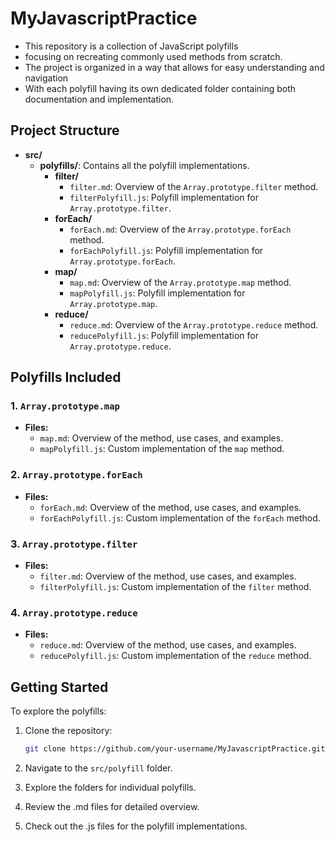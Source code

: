 # MyJavascriptPractice

- This repository is a collection of JavaScript polyfills
- focusing on recreating commonly used methods from scratch. 
- The project is organized in a way that allows for easy understanding and navigation
- With each polyfill having its own dedicated folder containing both documentation and implementation.

## Project Structure

- **src/**
  - **polyfills/**: Contains all the polyfill implementations.
    - **filter/**
      - `filter.md`: Overview of the `Array.prototype.filter` method.
      - `filterPolyfill.js`: Polyfill implementation for `Array.prototype.filter`.
    - **forEach/**
      - `forEach.md`: Overview of the `Array.prototype.forEach` method.
      - `forEachPolyfill.js`: Polyfill implementation for `Array.prototype.forEach`.
    - **map/**
      - `map.md`: Overview of the `Array.prototype.map` method.
      - `mapPolyfill.js`: Polyfill implementation for `Array.prototype.map`.
    - **reduce/**
      - `reduce.md`: Overview of the `Array.prototype.reduce` method.
      - `reducePolyfill.js`: Polyfill implementation for `Array.prototype.reduce`.

## Polyfills Included

### 1. `Array.prototype.map`
- **Files:**
  - `map.md`: Overview of the method, use cases, and examples.
  - `mapPolyfill.js`: Custom implementation of the `map` method.

### 2. `Array.prototype.forEach`
- **Files:**
  - `forEach.md`: Overview of the method, use cases, and examples.
  - `forEachPolyfill.js`: Custom implementation of the `forEach` method.

### 3. `Array.prototype.filter`
- **Files:**
  - `filter.md`: Overview of the method, use cases, and examples.
  - `filterPolyfill.js`: Custom implementation of the `filter` method.

### 4. `Array.prototype.reduce`
- **Files:**
  - `reduce.md`: Overview of the method, use cases, and examples.
  - `reducePolyfill.js`: Custom implementation of the `reduce` method.

## Getting Started

To explore the polyfills:

1. Clone the repository:
   ```bash
   git clone https://github.com/your-username/MyJavascriptPractice.git
   ```

2. Navigate to the `src/polyfill` folder.

3. Explore the folders for individual polyfills.

4. Review the .md files for detailed overview.

5. Check out the .js files for the polyfill implementations.
